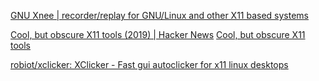 
[GNU Xnee | recorder/replay for GNU/Linux and other X11 based systems](https://xnee.wordpress.com)

[Cool, but obscure X11 tools (2019) | Hacker News](https://news.ycombinator.com/item?id=36708511)
[Cool, but obscure X11 tools](https://cyber.dabamos.de/unix/x11/)

[robiot/xclicker: XClicker - Fast gui autoclicker for x11 linux desktops](https://github.com/robiot/XClicker)
